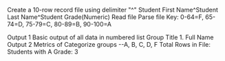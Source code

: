 <!-- Given a file of student full names and numeric grade, 
output them in order by a numbered list -->


Create a 10-row record file using delimiter "^"
Student First Name^Student Last Name^Student Grade(Numeric)
Read file
Parse file
Key: 0-64=F, 65-74=D, 75-79=C, 80-89=B, 90-100=A  

Output 1
             Basic output of all data in numbered list
             Group Title
             1. Full Name
Output 2
             Metrics of Categorize groups --A, B, C, D, F
             Total Rows in File:
             Students with A Grade: 3 


